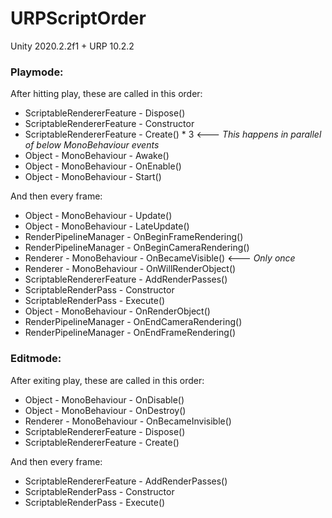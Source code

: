 # URPScriptOrder

Unity 2020.2.2f1 + URP 10.2.2

### Playmode:

After hitting play, these are called in this order:

- ScriptableRendererFeature - Dispose()
- ScriptableRendererFeature - Constructor
- ScriptableRendererFeature - Create() * 3 <--- _This happens in parallel of below MonoBehaviour events_
- Object - MonoBehaviour - Awake()
- Object - MonoBehaviour - OnEnable()
- Object - MonoBehaviour - Start()

And then every frame:

- Object - MonoBehaviour - Update()
- Object - MonoBehaviour - LateUpdate()
- RenderPipelineManager - OnBeginFrameRendering()
- RenderPipelineManager - OnBeginCameraRendering()
- Renderer - MonoBehaviour - OnBecameVisible()  <--- _Only once_
- Renderer - MonoBehaviour - OnWillRenderObject()
- ScriptableRendererFeature - AddRenderPasses()
- ScriptableRenderPass - Constructor
- ScriptableRenderPass - Execute()
- Object - MonoBehaviour - OnRenderObject()
- RenderPipelineManager - OnEndCameraRendering()
- RenderPipelineManager - OnEndFrameRendering()

### Editmode:

After exiting play, these are called in this order:

- Object - MonoBehaviour - OnDisable()
- Object - MonoBehaviour - OnDestroy()
- Renderer - MonoBehaviour - OnBecameInvisible()
- ScriptableRendererFeature - Dispose()
- ScriptableRendererFeature - Create()

And then every frame:

- ScriptableRendererFeature - AddRenderPasses()
- ScriptableRenderPass - Constructor
- ScriptableRenderPass - Execute()
